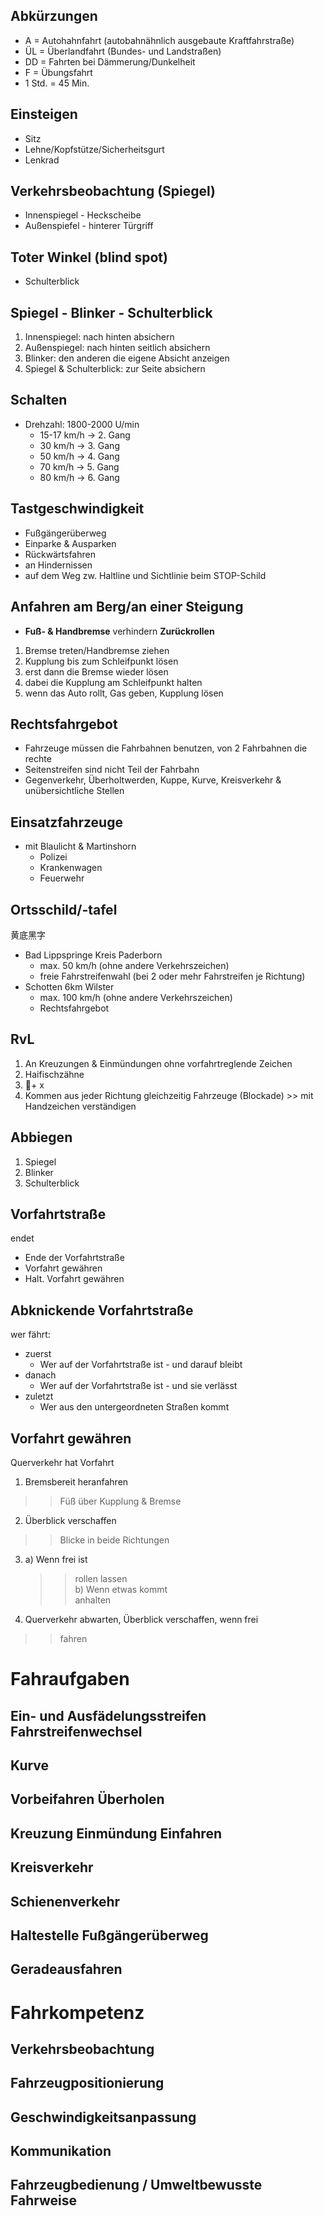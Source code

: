 ## Abkürzungen
- A = Autohahnfahrt (autobahnähnlich ausgebaute Kraftfahrstraße)
- ÜL = Überlandfahrt (Bundes- und Landstraßen)
- DD = Fahrten bei Dämmerung/Dunkelheit
- F = Übungsfahrt
- 1 Std. = 45 Min.
## Einsteigen
- Sitz
- Lehne/Kopfstütze/Sicherheitsgurt
- Lenkrad
## Verkehrsbeobachtung (Spiegel)
- Innenspiegel - Heckscheibe
- Außenspiefel - hinterer Türgriff
## Toter Winkel (blind spot)
- Schulterblick
## Spiegel - Blinker - Schulterblick
1. Innenspiegel: nach hinten absichern
2. Außenspiegel: nach hinten seitlich absichern
3. Blinker: den anderen die eigene Absicht anzeigen
4. Spiegel & Schulterblick: zur Seite absichern
## Schalten
- Drehzahl: 1800-2000 U/min
  - 15-17 km/h -> 2. Gang
  - 30 km/h -> 3. Gang
  - 50 km/h -> 4. Gang
  - 70 km/h -> 5. Gang
  - 80 km/h -> 6. Gang
## Tastgeschwindigkeit
- Fußgängerüberweg
- Einparke & Ausparken
- Rückwärtsfahren
- an Hindernissen
- auf dem Weg zw. Haltline und Sichtlinie beim STOP-Schild
## Anfahren am Berg/an einer Steigung
- **Fuß- & Handbremse** verhindern **Zurückrollen**
1. Bremse treten/Handbremse ziehen
2. Kupplung bis zum Schleifpunkt lösen
3. erst dann die Bremse wieder lösen
4. dabei die Kupplung am Schleifpunkt halten
5. wenn das Auto rollt, Gas geben, Kupplung lösen
## Rechtsfahrgebot
- Fahrzeuge müssen die Fahrbahnen benutzen, von 2 Fahrbahnen die rechte
- Seitenstreifen sind nicht Teil der Fahrbahn
- Gegenverkehr, Überholtwerden, Kuppe, Kurve, Kreisverkehr & unübersichtliche Stellen
## Einsatzfahrzeuge
- mit Blaulicht & Martinshorn
  - Polizei
  - Krankenwagen
  - Feuerwehr
## Ortsschild/-tafel
黄底黑字
- Bad Lippspringe Kreis Paderborn
  - max. 50 km/h (ohne andere Verkehrszeichen)
  - freie Fahrstreifenwahl (bei 2 oder mehr Fahrstreifen je Richtung)
- Schotten 6km Wilster
  - max. 100 km/h (ohne andere Verkehrszeichen)
  - Rechtsfahrgebot
## RvL
1. An Kreuzungen & Einmündungen ohne vorfahrtreglende Zeichen
2. Haifischzähne
3. 🔺+ x
4. Kommen aus jeder Richtung gleichzeitig Fahrzeuge (Blockade) >> mit Handzeichen verständigen
## Abbiegen
1. Spiegel
2. Blinker
3. Schulterblick
## Vorfahrtstraße
endet
- Ende der Vorfahrtstraße
- Vorfahrt gewähren
- Halt. Vorfahrt gewähren
## Abknickende Vorfahrtstraße
wer fährt:
- zuerst
  - Wer auf der Vorfahrtstraße ist - und darauf bleibt
- danach
  - Wer auf der Vorfahrtstraße ist - und sie verlässt
- zuletzt
  - Wer aus den untergeordneten Straßen kommt
## Vorfahrt gewähren
Querverkehr hat Vorfahrt  
1. Bremsbereit heranfahren
>> Füß über Kupplung & Bremse
2. Überblick verschaffen
>> Blicke in beide Richtungen
3. a) Wenn frei ist  
   >> rollen lassen  
   b) Wenn etwas kommt  
   >> anhalten
4. Querverkehr abwarten, Überblick verschaffen, wenn frei
>> fahren
# Fahraufgaben
## Ein- und Ausfädelungsstreifen Fahrstreifenwechsel
## Kurve
## Vorbeifahren Überholen
## Kreuzung Einmündung Einfahren
## Kreisverkehr
## Schienenverkehr
## Haltestelle Fußgängerüberweg
## Geradeausfahren
# Fahrkompetenz
## Verkehrsbeobachtung
## Fahrzeugpositionierung
## Geschwindigkeitsanpassung
## Kommunikation
## Fahrzeugbedienung / Umweltbewusste Fahrweise
